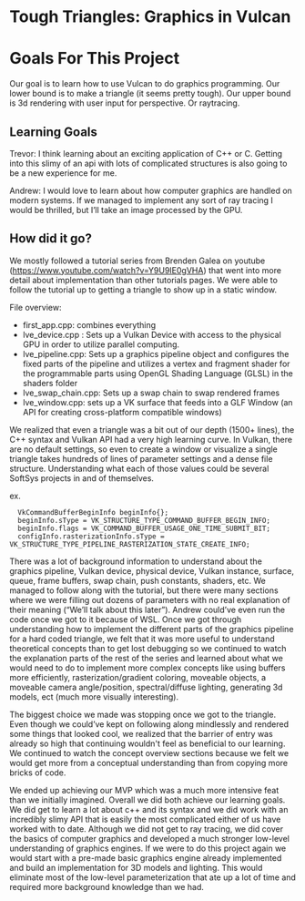 # Tough Triangles: Graphics in Vulcan

# Goals For This Project
Our goal is to learn how to use Vulcan to do graphics programming. Our lower bound is to make a triangle (it seems pretty tough). Our upper bound is 3d rendering with user input for perspective. Or raytracing.

## Learning Goals


Trevor: I think learning about an exciting application of C++ or C. Getting into this slimy of an api with lots of complicated structures is also going to be a new experience for me.

Andrew: I would love to learn about how computer graphics are handled on modern systems. If we managed to implement any sort of ray tracing I would be thrilled, but I’ll take an image processed by the GPU.

## How did it go?

We mostly followed a tutorial series from Brenden Galea on youtube (https://www.youtube.com/watch?v=Y9U9IE0gVHA) that went into more detail about implementation than other tutorials pages.
We were able to follow the tutorial up to getting a triangle to show up in a static window.

File overview:
* first_app.cpp: combines everything
* lve_device.cpp : Sets up a Vulkan Device with access to the physical GPU in order to utilize parallel computing.
* lve_pipeline.cpp: Sets up a graphics pipeline object and configures the fixed parts of the pipeline and utilizes a vertex and fragment shader for the programmable parts using OpenGL Shading Language (GLSL) in the shaders folder
* lve_swap_chain.cpp: Sets up a swap chain to swap rendered frames
* lve_window.cpp: sets up a VK surface that feeds into a GLF Window (an API for creating cross-platform compatible windows)

We realized that even a triangle was a bit out of our depth (1500+ lines), the C++ syntax and Vulkan API had a very high learning curve. In Vulkan, there are no default settings, so even to create a window or visualize a single triangle takes hundreds of lines of parameter settings and a dense file structure. Understanding what each of those values could be several SoftSys projects in and of themselves.

ex.
```
  VkCommandBufferBeginInfo beginInfo{};
  beginInfo.sType = VK_STRUCTURE_TYPE_COMMAND_BUFFER_BEGIN_INFO;
  beginInfo.flags = VK_COMMAND_BUFFER_USAGE_ONE_TIME_SUBMIT_BIT;
  configInfo.rasterizationInfo.sType = VK_STRUCTURE_TYPE_PIPELINE_RASTERIZATION_STATE_CREATE_INFO;

```

There was a lot of background information to understand about the graphics pipeline, Vulkan device, physical device, Vulkan instance, surface, queue, frame buffers, swap chain, push constants, shaders, etc. We managed to follow along with the tutorial, but there were many sections where we were filling out dozens of parameters with no real explanation of their meaning (“We’ll talk about this later”).  Andrew could’ve even run the code once we got to it because of WSL. Once we got through understanding how to implement the different parts of the graphics pipeline for a hard coded triangle, we felt that it was more useful to understand theoretical concepts than to get lost debugging so we continued to watch the explanation parts of the rest of the series and learned about what we would need to do to implement more complex concepts like using buffers more efficiently, rasterization/gradient coloring, moveable objects, a moveable camera angle/position, spectral/diffuse lighting, generating 3d models, ect (much more visually interesting).


The biggest choice we made was stopping once we got to the triangle. Even though we could’ve kept on following along mindlessly and rendered some things that looked cool, we realized that the barrier of entry was already so high that continuing wouldn't feel as beneficial to our learning. We continued to watch the concept overview sections because we felt we would get more from a conceptual understanding than from copying more bricks of code.

We ended up achieving our MVP which was a much more intensive feat than we initially imagined. Overall we did both achieve our learning goals. We did get to learn a lot about c++ and its syntax and we did work with an incredibly slimy API that is easily the most complicated either of us have worked with to date. Although we did not get to ray tracing, we did cover the basics of computer graphics and developed a much stronger low-level understanding of graphics engines. If we were to do this project again we would start with a pre-made basic graphics engine already implemented and build an implementation for 3D models and lighting. This would eliminate most of the low-level parameterization that ate up a lot of time and required more background knowledge than we had.
